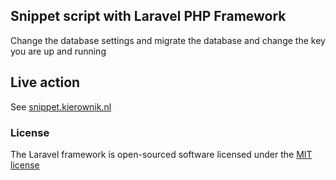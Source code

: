 ## Snippet script with Laravel PHP Framework

Change the database settings and migrate the database and change the key you are up and running

## Live action

See [snippet.kierownik.nl](http://snippet.kierownik.nl)
### License

The Laravel framework is open-sourced software licensed under the [MIT license](http://opensource.org/licenses/MIT)